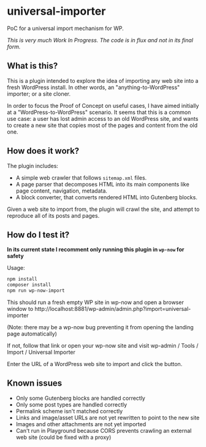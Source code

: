 # universal-importer
PoC for a universal import mechanism for WP.

*This is very much Work In Progress. The code is in flux and not in its final form.*

## What is this?

This is a plugin intended to explore the idea of importing any web site into a fresh WordPress install. In other words, an "anything-to-WordPress" importer; or a site cloner.

In order to focus the Proof of Concept on useful cases, I have aimed initially at a "WordPress-to-WordPress" scenario. It seems that this is a common use case: a user has lost admin access to an old WordPress site, and wants to create a new site that copies most of the pages and content from the old one.

## How does it work?

The plugin includes:

* A simple web crawler that follows `sitemap.xml` files.
* A page parser that decomposes HTML into its main components like page content, navigation, metadata.
* A block converter, that converts rendered HTML into Gutenberg blocks.

Given a web site to import from, the plugin will crawl the site, and attempt to reproduce all of its posts and pages.

## How do I test it?

**In its current state I recomment only running this plugin in `wp-now` for safety**

Usage:

```sh
npm install
composer install
npm run wp-now-import
```

This should run a fresh empty WP site in wp-now and open a browser window to http://localhost:8881/wp-admin/admin.php?import=universal-importer

(Note: there may be a wp-now bug preventing it from opening the landing page automatically)

If not, follow that link or open your wp-now site and visit wp-admin / Tools / Import / Universal Importer

Enter the URL of a WordPress web site to import and click the button.

## Known issues

* Only some Gutenberg blocks are handled correctly
* Only some post types are handled correctly
* Permalink scheme isn't matched correctly
* Links and image/asset URLs are not yet rewritten to point to the new site
* Images and other attachments are not yet imported
* Can't run in Playground because CORS prevents crawling an external web site (could be fixed with a proxy)
